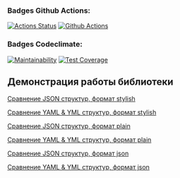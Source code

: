 ### Badges Github Actions:
[![Actions Status](https://github.com/Polyquid/frontend-project-46/actions/workflows/hexlet-check.yml/badge.svg)](https://github.com/Polyquid/frontend-project-46/actions)
[![Github Actions](https://github.com/Polyquid/frontend-project-46/actions/workflows/test.yml/badge.svg)](https://github.com/Polyquid/frontend-project-46/actions)
### Badges Codeclimate:
[![Maintainability](https://api.codeclimate.com/v1/badges/fa3082e7f968281e3fe7/maintainability)](https://codeclimate.com/github/Polyquid/frontend-project-46/maintainability)
[![Test Coverage](https://api.codeclimate.com/v1/badges/fa3082e7f968281e3fe7/test_coverage)](https://codeclimate.com/github/Polyquid/frontend-project-46/test_coverage)

## Демонстрация работы библиотеки
[Сравнение JSON структур, формат stylish](https://asciinema.org/a/evE3Se7Kqe41ShhfFqjCtmxDr)

[Сравнение YAML & YML структур, формат stylish](https://asciinema.org/a/cMqZH76PgOOwybTRF4BnuJhha)

[Сравнение JSON структур, формат plain](https://asciinema.org/a/XqVrFlQc31exauboEiG6p5Fse)

[Сравнение YAML & YML структур, формат plain](https://asciinema.org/a/y8WWCOJzNbD2H6a5LKjjcfLOz)

[Сравнение JSON структур, формат json](https://asciinema.org/a/o3yQPlPOUxVu7H1x61rZ4oG04)

[Сравнение YAML & YML структур, формат json](https://asciinema.org/a/lu4va6BQ0ct9Kr6Odo4vsaLTr)